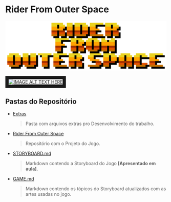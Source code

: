 # Rider From Outer Space

<img src="/Extras/img/gameLogo.png" width="650px">

<a href="http://www.youtube.com/watch?feature=player_embedded&v=5L5BhkazliQ
" target="_blank"><img src="http://img.youtube.com/vi/5L5BhkazliQ/0.jpg" 
alt="IMAGE ALT TEXT HERE" width="650px" border="10" /></a>

## Pastas do Repositório

  * [Extras](https://github.com/juan-burtet/PeC-IV-Jogos/tree/master/Extras)
    > Pasta com arquivos extras pro Desenvolvimento do trabalho.
  * [Rider From Outer Space](https://github.com/juan-burtet/PeC-IV-Jogos/tree/master/Rider%20From%20Outer%20Space)
    > Repositório com o Projeto do Jogo.
  * [STORYBOARD.md](https://github.com/juan-burtet/PeC-IV-Jogos/blob/master/STORYBOARD.md)
    > Markdown contendo a Storyboard do Jogo __[Apresentado em aula]__.
  * [GAME.md](https://github.com/juan-burtet/PeC-IV-Jogos/blob/master/GAME.md)
    > Markdown contendo os tópicos do Storyboard atualizados com as artes usadas no jogo.


